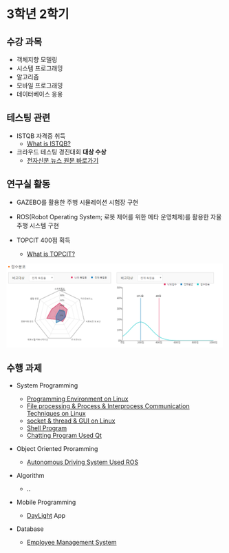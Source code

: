 # 3학년 2학기

## 수강 과목
- 객체지향 모델링
- 시스템 프로그래밍
- 알고리즘
- 모바일 프로그래밍
- 데이터베이스 응용

## 테스팅 관련
- ISTQB 자격증 취득
  - [What is ISTQB?](https://www.sten.or.kr/bbs/board.php?bo_table=sten_ist)
- 크라우드 테스팅 경진대회 **대상 수상**
  - [전자신문 뉴스 원문 바로가기](http://etnews.com/20191115000335)

## 연구실 활동
- GAZEBO를 활용한 주행 시뮬레이션 시험장 구현

- ROS(Robot Operating System; 로봇 제어를 위한 메타 운영체제)를 활용한 자율 주행 시스템 구현

- TOPCIT 400점 획득

  - [What is TOPCIT?](https://www.topcit.or.kr)
  
![TOPCIT](./TOPCIT.PNG)


## 수행 과제
- System Programming
  - [Programming Environment on Linux](https://github.com/yongjjang/Lab3)
  - [File processing & Process & Interprocess Communication Techniques on Linux](https://github.com/yongjjang/Lab3)
  - [socket & thread & GUI on Linux](https://github.com/yongjjang/Lab4)
  - [Shell Program](https://github.com/yongjjang/Shell-Program)
  - [Chatting Program Used Qt](https://github.com/yongjjang/Chatting-Program)

- Object Oriented Proramming
  - [Autonomous Driving System Used ROS](https://github.com/yongjjang/Autonomous-Driving-Car)
- Algorithm
  - ..
- Mobile Programming
  - [DayLight](https://github.com/InhwanJeong/DayLight) App
- Database
  - [Employee Management System](https://github.com/yongjjang/Employee-management-system)

